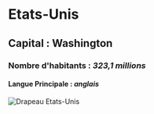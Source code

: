 # Etats-Unis

## Capital : __Washington__

### Nombre d'habitants : _**323,1 millions**_

#### Langue Principale : _anglais_

![Drapeau Etats-Unis](http://img.over-blog-kiwi.com/1/21/79/69/20150323/ob_b0ac09_drapeau-usa.jpg)

